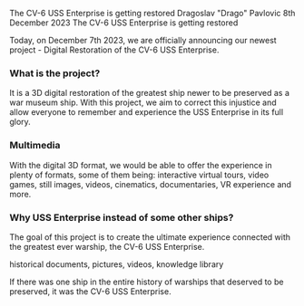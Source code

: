 The CV-6 USS Enterprise is getting restored
Dragoslav "Drago" Pavlovic
8th December 2023
The CV-6 USS Enterprise is getting restored

Today, on December 7th 2023, we are officially announcing our newest project - Digital Restoration of the CV-6 USS Enterprise.

### What is the project?
It is a 3D digital restoration of the greatest ship newer to be preserved as a war museum ship. With this project, we aim to correct this injustice and allow everyone to remember and experience the USS Enterprise in its full glory.

### Multimedia
With the digital 3D format, we would be able to offer the experience in plenty of formats, some of them being: interactive virtual tours, video games, still images, videos, cinematics, documentaries, VR experience and more.

### Why USS Enterprise instead of some other ships?


The goal of this project is to create the ultimate experience connected with the greatest ever warship, the CV-6 USS Enterprise.

historical documents, pictures, videos, knowledge library

If there was one ship in the entire history of warships that deserved to be preserved, it was the CV-6 USS Enterprise.